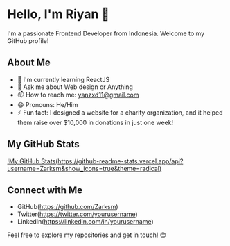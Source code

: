 # Hello, I'm Riyan 👋

I'm a passionate Frontend Developer from Indonesia. Welcome to my GitHub profile!

## About Me

- 🌱 I'm currently learning ReactJS
- 💬 Ask me about Web design or Anything
- 📫 How to reach me: yanzxd11@gmail.com
- 😄 Pronouns: He/Him
- ⚡ Fun fact: I designed a website for a charity organization, and it helped them raise over $10,000 in donations in just one week!

## My GitHub Stats

[!My GitHub Stats(https://github-readme-stats.vercel.app/api?username=Zarksm&show_icons=true&theme=radical)](https://github.com/Zarksm)

## Connect with Me

- GitHub(https://github.com/Zarksm)
- Twitter(https://twitter.com/yourusername)
- LinkedIn(https://linkedin.com/in/yourusername)

Feel free to explore my repositories and get in touch! 😊
